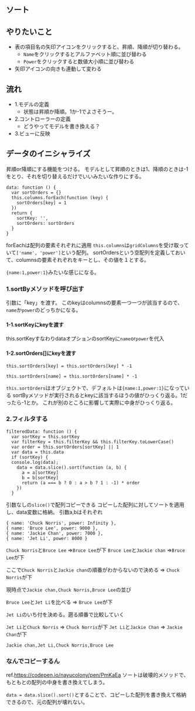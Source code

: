 ## ソート

## やりたいこと
- 表の項目名の矢印アイコンをクリックすると、昇順、降順が切り替わる。
  - `Name`をクリックするとアルファベット順に並び替わる
  - `Power`をクリックすると数値大小順に並び替わる
- 矢印アイコンの向きも連動して変わる

## 流れ
* 1.モデルの定義
  - 状態は昇順か降順。1か-1でよさそうー。
* 2.コントローラーの定義
  - どうやってモデルを書き換える？
* 3.ビューに反映

## データのイニシャライズ

昇順or降順にする機能をつける。
モデルとして昇順のときは1、降順のときは-1をとり、それを切り替えるだけでいいみたいな作りにする。

```
data: function () {
  var sortOrders = {}
  this.columns.forEach(function (key) {
    sortOrders[key] = 1
  })
  return {
    sortKey: '',
    sortOrders: sortOrders
  }
}
```

forEachは配列の要素それぞれに適用
`this.columns`は`gridColumns`を受け取っていて`['name', 'power']`という配列。
sortOrdersという空配列を定義しておいて、columnsの要素それぞれをキーとし、その値を１とする。

`{name:1,power:1}`みたいな感じになる。


### 1.sortByメソッドを呼び出す
引数に「key」を渡す。
このkeyはcolumnsの要素一つ一つが該当するので、`name`か`power`のどっちかになる。

#### 1-1.sortKeyにkeyを渡す
this.sortKeyすなわりdataオプションのsortKeyに`name`or`power`を代入
    
#### 1-2.sortOrders[]にkeyを渡す
`this.sortOrders[key] = this.sortOrders[key] * -1`

`this.sortOrders[name] = this.sortOrders[name] * -1`

`this.sortOrders`はオブジェクトで、デフォルトは`{name:1,power:1}`になっている
sortByメソッドが実行されるとkeyに該当するほうの値がひっくり返る。1だったら-1とか。
これが別のところに影響して実際に中身がひっくり返る。

### 2.フィルタする
```
filteredData: function () {
  var sortKey = this.sortKey
  var filterKey = this.filterKey && this.filterKey.toLowerCase()
  var order = this.sortOrders[sortKey] || 1
  var data = this.data
  if (sortKey) {
  console.log(data);
    data = data.slice().sort(function (a, b) {
      a = a[sortKey]
      b = b[sortKey]
      return (a === b ? 0 : a > b ? 1 : -1) * order
    })
  }
```

引数なしの`slice()`で配列コピーできる
コピーした配列に対してソートを適用し、data変数に格納。
引数a,bはそれぞれ

```
{ name: 'Chuck Norris', power: Infinity },
{ name: 'Bruce Lee', power: 9000 },
{ name: 'Jackie Chan', power: 7000 },
{ name: 'Jet Li', power: 8000 }
```
`Chuck Norris`と`Bruce Lee` =>`Bruce Lee`が下
`Bruce Lee`と`Jackie chan` =>`Bruce Lee`が下

ここで`Chuck Norris`と`Jackie chan`の順番がわからないので決める => `Chuck Norris`が下

現時点で`Jackie chan,Chuck Norris,Bruce Lee`の並び

`Bruce Lee`と`Jet Li`を比べる => `Bruce Lee`が下

`Jet Li`のいち付を決める。遡る順番で比較していく

`Jet Li`と`Chuck Norris` => `Chuck Norris`が下
`Jet Li`と`Jackie Chan` => `Jackie Chan`が下

`Jackie chan,Jet Li,Chuck Norris,Bruce Lee`

### なんでコピーするん

ref.https://codepen.io/nayucolony/pen/PmKaEa
ソートは破壊的メソッドで、もともとの配列の中身を書き換えてしまう。

`data = data.slice().sort()`とすることで、コピーした配列を書き換えて格納できるので、元の配列が壊れない。




    
